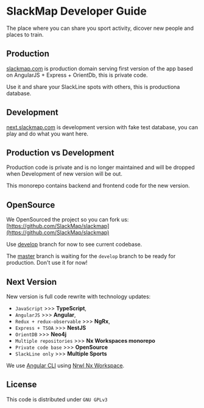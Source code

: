 # SlackMap Developer Guide

The place where you can share you sport activity, dicover new people and places to train.

## Production

[slackmap.com](https://slackmap.com) is production domain serving first version of the app based on AngularJS + Express + OrientDb, this is private code.

Use it and share your SlackLine spots with others, this is productiona database.

## Development

[next.slackmap.com](https://next.slackmap.com) is development version with fake test database, you can play and do what you want here.

## Production vs Development

Production code is private and is no longer maintained and will be dropped when Development of new version will be out.

This monorepo contains backend and frontend code for the new version.

## OpenSource

We OpenSourced the project so you can fork us: [https://github.com/SlackMap/slackmap](https://github.com/SlackMap/slackmap)

Use [develop](https://github.com/SlackMap/slackmap/tree/develop) branch for now to see current codebase.

The [master](https://github.com/SlackMap/slackmap/tree/develop) branch is waiting for the `develop` branch to be ready for production. Don't use it for now!

## Next Version

New version is full code rewrite with technology updates: 

* `JavaScript` >>> **TypeScript**, 
* `AngularJS` >>> **Angular**, 
* `Redux + redux-observable` >>> **NgRx**, 
* `Express + TSOA` >>> **NestJS**
* `OrientDB` >>> **Neo4j**
* `Multiple repositories` >>> **Nx Workspaces monorepo**
* `Private code base` >>> **OpenSource**
* `SlackLine only` >>> **Multiple Sports**

We use [Angular CLI](https://github.com/angular/angular-cli) using [Nrwl Nx Workspace](https://nrwl.io/nx).

## License

This code is distributed under `GNU GPLv3`
